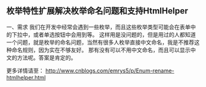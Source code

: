 ## 枚举特性扩展解决枚举命名问题和支持HtmlHelper

一、需求 我们在开发中经常会遇到一些枚举，而且这些枚举类型可能会在表单中的下拉中，或者单选按钮中会用到等。 这样用是没问题的，但是用过的人都知道一个问题，就是枚举的命名问题，当然有很多人枚举直接中文命名，我是不推荐这种命名规则，因为实在不够友好。 那有没有可以不用中文命名，而且可以显示中文的方法呢。答案是肯定的。

更多详情请至：
http://www.cnblogs.com/emrys5/p/Enum-rename-htmlhelper.html
